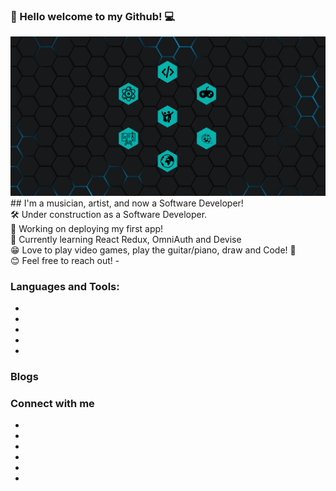 ###              🎸 Hello welcome to my Github! 💻
<img src="./values.png" alt='picture of my values'>
## I'm a musician, artist, and now a Software Developer!
<br/>
    🛠 Under construction as a Software Developer.
<br/>
    🤖 Working on deploying my first app!
<br>    
    🤯 Currently learning React Redux, OmniAuth and Devise 
<br>
    😁 Love to play video games, play the guitar/piano, draw and Code! 🥵
<br>
    😊 Feel free to reach out!
-

### Languages and Tools:
-
-
-
-
-

### Blogs


### Connect with me
-
-
-
-
-
-